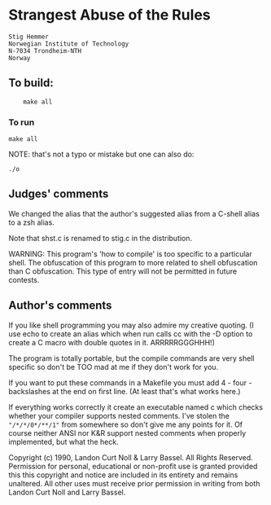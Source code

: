 # Strangest Abuse of the Rules

	Stig Hemmer
	Norwegian Institute of Technology
	N-7034 Trondheim-NTH
	Norway 

## To build:

        make all

### To run

	make all

NOTE: that's not a typo or mistake but one can also do:

	./o

## Judges' comments

We changed the alias that the author's suggested alias from a
C-shell alias to a zsh alias.

Note that shst.c is renamed to stig.c in the distribution.

WARNING: This program's 'how to compile' is too specific to a particular
shell.  The obfuscation of this program to more related to
shell obfuscation than C obfuscation.  This type of entry will 
not be permitted in future contests.

## Author's comments

If you like shell programming you may also admire my
creative quoting. (I use echo to create an alias
which when run calls cc with the -D option to create a
C macro with double quotes in it. ARRRRRGGGHHH!)

The program is totally portable, but the compile
commands are very shell specific so don't be TOO mad
at me if they don't work for you.

If you want to put these commands in a Makefile you
must add 4 - four - backslashes at the end on first
line. (At least that's what works here.)

If everything works correctly it create an executable
named c which checks whether your compiler supports
nested comments. I've stolen the `"/*/*/0*/**/1"` from
somewhere so don't give me any points for it. Of
course neither ANSI nor K&R support nested comments
when properly implemented, but what the heck. 

Copyright (c) 1990, Landon Curt Noll & Larry Bassel.
All Rights Reserved.  Permission for personal, educational or non-profit use is
granted provided this this copyright and notice are included in its entirety
and remains unaltered.  All other uses must receive prior permission in writing
from both Landon Curt Noll and Larry Bassel.
